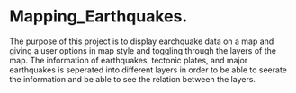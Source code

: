 # Mapping_Earthquakes.

The purpose of this project is to display earchquake data on a map and giving a user options in map style and toggling through the layers of the map. The information of earthquakes, tectonic plates, and major earthquakes is seperated into different layers in order to be able to seerate the information and be able to see the relation between the layers. 
